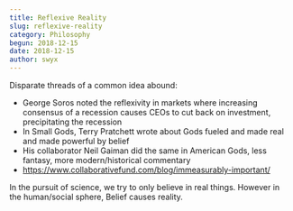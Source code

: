 ```yaml
---
title: Reflexive Reality
slug: reflexive-reality
category: Philosophy
begun: 2018-12-15
date: 2018-12-15
author: swyx
---
```


Disparate threads of a common idea abound:

- George Soros noted the reflexivity in markets where increasing consensus of a recession causes CEOs to cut back on investment, precipitating the recession
- In Small Gods, Terry Pratchett wrote about Gods fueled and made real and made powerful by belief
- His collaborator Neil Gaiman did the same in American Gods, less fantasy, more modern/historical commentary
- https://www.collaborativefund.com/blog/immeasurably-important/

In the pursuit of science, we try to only believe in real things. However in the human/social sphere, Belief causes reality.
